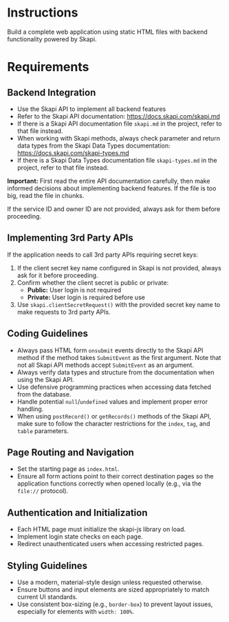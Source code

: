 # Instructions

Build a complete web application using static HTML files with backend functionality powered by Skapi.

# Requirements

## Backend Integration

- Use the Skapi API to implement all backend features
- Refer to the Skapi API documentation: https://docs.skapi.com/skapi.md
- If there is a Skapi API documentation file `skapi.md` in the project, refer to that file instead.
- When working with Skapi methods, always check parameter and return data types from the Skapi Data Types documentation: https://docs.skapi.com/skapi-types.md
- If there is a Skapi Data Types documentation file `skapi-types.md` in the project, refer to that file instead.

**Important:** First read the entire API documentation carefully, then make informed decisions about implementing backend features. If the file is too big, read the file in chunks.

If the service ID and owner ID are not provided, always ask for them before proceeding.

## Implementing 3rd Party APIs

If the application needs to call 3rd party APIs requiring secret keys:

1. If the client secret key name configured in Skapi is not provided, always ask for it before proceeding.
2. Confirm whether the client secret is public or private:
   - **Public:** User login is not required
   - **Private:** User login is required before use
3. Use `skapi.clientSecretRequest()` with the provided secret key name to make requests to 3rd party APIs.

## Coding Guidelines

- Always pass HTML form `onsubmit` events directly to the Skapi API method if the method takes `SubmitEvent` as the first argument. Note that not all Skapi API methods accept `SubmitEvent` as an argument.
- Always verify data types and structure from the documentation when using the Skapi API.
- Use defensive programming practices when accessing data fetched from the database.
- Handle potential `null`/`undefined` values and implement proper error handling.
- When using `postRecord()` or `getRecords()` methods of the Skapi API, make sure to follow the character restrictions for the `index`, `tag`, and `table` parameters.

## Page Routing and Navigation

- Set the starting page as `index.html`.
- Ensure all form actions point to their correct destination pages so the application functions correctly when opened locally (e.g., via the `file://` protocol).

## Authentication and Initialization

- Each HTML page must initialize the skapi-js library on load.
- Implement login state checks on each page.
- Redirect unauthenticated users when accessing restricted pages.

## Styling Guidelines

- Use a modern, material-style design unless requested otherwise.
- Ensure buttons and input elements are sized appropriately to match current UI standards.
- Use consistent box-sizing (e.g., `border-box`) to prevent layout issues, especially for elements with `width: 100%`.
